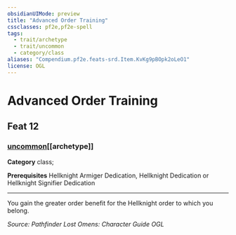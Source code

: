```yaml
---
obsidianUIMode: preview
title: "Advanced Order Training"
cssclasses: pf2e,pf2e-spell
tags:
  - trait/archetype
  - trait/uncommon
  - category/class
aliases: "Compendium.pf2e.feats-srd.Item.KvKg9pBOpk2oLeO1"
license: OGL
---
```

# Advanced Order Training
## Feat 12
### [uncommon](uncommon "Uncommon Rarity Trait")[[archetype]]

**Category** class; 



**Prerequisites** Hellknight Armiger Dedication, Hellknight Dedication or Hellknight Signifier Dedication
* * *
You gain the greater order benefit for the Hellknight order to which you belong.

*Source: Pathfinder Lost Omens: Character Guide*
*OGL*